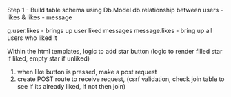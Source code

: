 Step 1 - Build table schema using Db.Model
db.relationship between users - likes &  likes - message

g.user.likes - brings up user liked messages
message.likes - bring up all users who liked it


Within the html templates, logic to add star button (logic to render filled star if liked, empty star if unliked)
1. when like button is pressed, make a post request
2. create POST route to receive request, (csrf validation, check join table to see if its already liked, if not then join)



